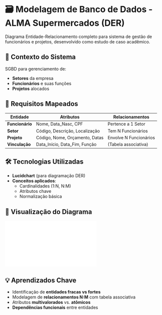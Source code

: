 # 🗃️ Modelagem de Banco de Dados - ALMA Supermercados (DER)

Diagrama Entidade-Relacionamento completo para sistema de gestão de funcionários e projetos, desenvolvido como estudo de caso acadêmico.

## 📌 Contexto do Sistema
SGBD para gerenciamento de:
- **Setores** da empresa
- **Funcionários** e suas funções
- **Projetos** alocados

## 🔑 Requisitos Mapeados
| Entidade          | Atributos                          | Relacionamentos                 |
|-------------------|------------------------------------|----------------------------------|
| **Funcionário**   | Nome, Data_Nasc, CPF              | Pertence a 1 Setor              |
| **Setor**         | Código, Descrição, Localização    | Tem N Funcionários              |
| **Projeto**       | Código, Nome, Orçamento, Datas    | Envolve N Funcionários          |
| **Vinculação**    | Data_Início, Data_Fim, Função     | (Tabela associativa)            |

## 🛠️ Tecnologias Utilizadas
- **Lucidchart** (para diagramação DER)
- **Conceitos aplicados**:
  - Cardinalidades (1:N, N:M)
  - Atributos chave
  - Normalização básica

## 📸 Visualização do Diagrama
![Diagrama DER](DER_ALMA_Supermercados.pdf)

## 💡 Aprendizados Chave
- Identificação de **entidades fracas vs fortes**
- Modelagem de **relacionamentos N:M** com tabela associativa
- Atributos **multivalorados** vs. **atômicos**
- **Dependências funcionais** entre entidades
